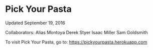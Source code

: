 # Pick Your Pasta
Updated September 19, 2016

Collaborators:
Alias Montoya
Derek Styer
Isaac Miller
Sam Goldsmith

To visit Pick Your Pasta, go to:
https://pickyourpasta.herokuapp.com

